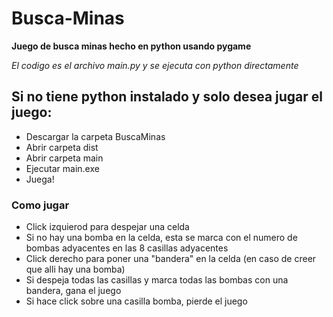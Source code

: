 # Busca-Minas
**Juego de busca minas hecho en python usando pygame**

*El codigo es el archivo main.py y se ejecuta con python directamente*

## Si no tiene python instalado y solo desea jugar el juego:
- Descargar la carpeta BuscaMinas
- Abrir carpeta dist
- Abrir carpeta main
- Ejecutar main.exe
- Juega!

### Como jugar
- Click izquierod para despejar una celda
- Si no hay una bomba en la celda, esta se marca con el numero de bombas adyacentes en las 8 casillas adyacentes
- Click derecho para poner una "bandera" en la celda (en caso de creer que alli hay una bomba)
- Si despeja todas las casillas y marca todas las bombas con una bandera, gana el juego
- Si hace click sobre una casilla bomba, pierde el juego
